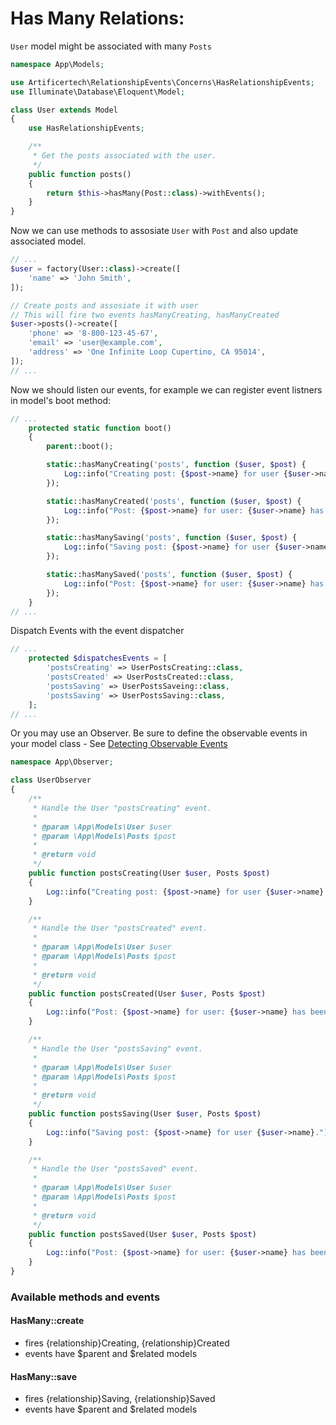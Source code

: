 # Has Many Relations:

```User``` model might be associated with many ```Posts```

```php
namespace App\Models;

use Artificertech\RelationshipEvents\Concerns\HasRelationshipEvents;
use Illuminate\Database\Eloquent\Model;

class User extends Model
{
    use HasRelationshipEvents;

    /**
     * Get the posts associated with the user.
     */
    public function posts()
    {
        return $this->hasMany(Post::class)->withEvents();
    }
}
```

Now we can use methods to assosiate ```User``` with ```Post``` and also update associated model.

```php
// ...
$user = factory(User::class)->create([
    'name' => 'John Smith',
]);

// Create posts and assosiate it with user
// This will fire two events hasManyCreating, hasManyCreated
$user->posts()->create([
    'phone' => '8-800-123-45-67',
    'email' => 'user@example.com',
    'address' => 'One Infinite Loop Cupertino, CA 95014',
]);
// ...
```

Now we should listen our events, for example we can register event listners in model's boot method:
```php
// ...
    protected static function boot()
    {
        parent::boot();

        static::hasManyCreating('posts', function ($user, $post) {
            Log::info("Creating post: {$post->name} for user {$user->name}.");
        });

        static::hasManyCreated('posts', function ($user, $post) {
            Log::info("Post: {$post->name} for user: {$user->name} has been created.");
        });

        static::hasManySaving('posts', function ($user, $post) {
            Log::info("Saving post: {$post->name} for user {$user->name}.");
        });

        static::hasManySaved('posts', function ($user, $post) {
            Log::info("Post: {$post->name} for user: {$user->name} has been saved.");
        });
    }
// ...
```

Dispatch Events with the event dispatcher
```php
// ...
    protected $dispatchesEvents = [
        'postsCreating' => UserPostsCreating::class,
        'postsCreated' => UserPostsCreated::class,
        'postsSaving' => UserPostsSaveing::class,
        'postsSaving' => UserPostsSaving::class,
    ];
// ...
```

Or you may use an Observer. Be sure to define the observable events in your model class - See [Detecting Observable Events](../README.md#detecting-observable-events)
```php
namespace App\Observer;

class UserObserver
{
    /**
     * Handle the User "postsCreating" event.
     *
     * @param \App\Models\User $user
     * @param \App\Models\Posts $post
     *
     * @return void
     */
    public function postsCreating(User $user, Posts $post)
    {
        Log::info("Creating post: {$post->name} for user {$user->name}.");
    }

    /**
     * Handle the User "postsCreated" event.
     *
     * @param \App\Models\User $user
     * @param \App\Models\Posts $post
     *
     * @return void
     */
    public function postsCreated(User $user, Posts $post)
    {
        Log::info("Post: {$post->name} for user: {$user->name} has been created.");
    }

    /**
     * Handle the User "postsSaving" event.
     *
     * @param \App\Models\User $user
     * @param \App\Models\Posts $post
     *
     * @return void
     */
    public function postsSaving(User $user, Posts $post)
    {
        Log::info("Saving post: {$post->name} for user {$user->name}.");
    }

    /**
     * Handle the User "postsSaved" event.
     *
     * @param \App\Models\User $user
     * @param \App\Models\Posts $post
     *
     * @return void
     */
    public function postsSaved(User $user, Posts $post)
    {
        Log::info("Post: {$post->name} for user: {$user->name} has been saved.");
    }
}
```

### Available methods and events

#### HasMany::create
- fires {relationship}Creating, {relationship}Created
- events have $parent and $related models

#### HasMany::save
- fires {relationship}Saving, {relationship}Saved
- events have $parent and $related models